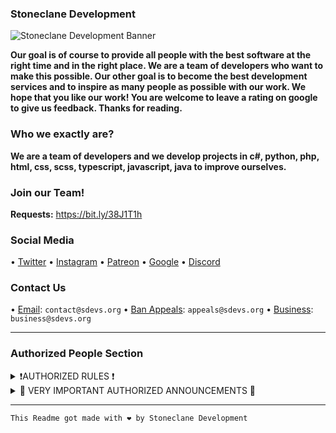 ### Stoneclane Development

![Stoneclane Development Banner](https://user-images.githubusercontent.com/81481526/171454020-7a4b483b-e273-4224-a015-5c9dc9d6c449.gif)

**Our goal is of course to provide all people with the best software at the right time and in the right place. We are a team of developers who want to make this possible. Our other goal is to become the best development services and to inspire as many people as possible with our work. We hope that you like our work! You are welcome to leave a rating on google to give us feedback. Thanks for reading.**

### Who we exactly are?
**We are a team of developers and we develop projects in c#, python, php, html, css, scss, typescript, javascript, java to improve ourselves.**

### Join our Team!
**Requests:** https://bit.ly/38J1T1h

### Social Media
• [Twitter](https://twitter.com/StoneclaneD)
• [Instagram](https://instagram.com/stoneclane.devs)
• [Patreon](https://patreon.com/sdevs)
• [Google](https://bit.ly/3vqdVnV)
• [Discord](https://discord.gg/M7kaJDZtyY)

### Contact Us
• [Email](mailto://contact@sdevs.org): ``contact@sdevs.org``
• [Ban Appeals](mailto://appeals@sdevs.org): ``appeals@sdevs.org``
• [Business](mailto://business@sdevs.org): ``business@sdevs.org``

-------------------------------------------------
### Authorized People Section
<details><summary>❗AUTHORIZED RULES ❗</summary>
  
 ### Hello, Authorities. 

**Here are the rules you have to follow. No one can change the rules except @JanjyTapYT.**

1. Be respectful and don't insult people. 
2. Do not create unnecessary files. 
3. Try to provide the best service to members. **

**It will stay that way as long as the rules don't change. Sanctions are imposed on the changer.**
</details>

<details><summary>📢 VERY IMPORTANT AUTHORIZED ANNOUNCEMENTS 📢 </summary>
  
## May 2022
  **There is no announcement at the moment, it will be written here in the future.**
  
</details>

-------------------------------------------------

```
This Readme got made with ❤️ by Stoneclane Development
```
